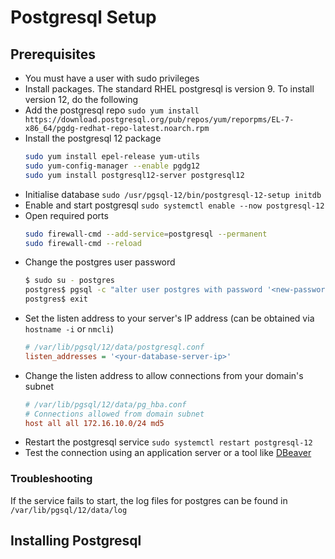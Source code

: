 # Postgresql Setup

## Prerequisites
- You must have a user with sudo privileges
- Install packages. The standard RHEL postgresql is version 9. To install version 12, do the following
- Add the postgresql repo
    `sudo yum install https://download.postgresql.org/pub/repos/yum/reporpms/EL-7-x86_64/pgdg-redhat-repo-latest.noarch.rpm`
- Install the postgresql 12 package
    ```bash
    sudo yum install epel-release yum-utils
    sudo yum-config-manager --enable pgdg12
    sudo yum install postgresql12-server postgresql12
    ```
- Initialise database
    `sudo /usr/pgsql-12/bin/postgresql-12-setup initdb`
- Enable and start postgresql
    `sudo systemctl enable --now postgresql-12`
- Open required ports
    ```bash
    sudo firewall-cmd --add-service=postgresql --permanent
    sudo firewall-cmd --reload
    ```
- Change the postgres user password
    ```bash
    $ sudo su - postgres
    postgres$ pgsql -c "alter user postgres with password '<new-password>';"
    postgres$ exit
    ```
- Set the listen address to your server's IP address (can be obtained via `hostname -i` or `nmcli`)
    ```ini
    # /var/lib/pgsql/12/data/postgresql.conf
    listen_addresses = '<your-database-server-ip>'
    ```
- Change the listen address to allow connections from your domain's subnet
    ```ini
    # /var/lib/pgsql/12/data/pg_hba.conf
    # Connections allowed from domain subnet
    host all all 172.16.10.0/24 md5
    ```
- Restart the postgresql service
    `sudo systemctl restart postgresql-12`
- Test the connection using an application server or a tool like [DBeaver](https://dbeaver.io/)

### Troubleshooting
If the service fails to start, the log files for postgres can be found in `/var/lib/pgsql/12/data/log`

## Installing Postgresql


